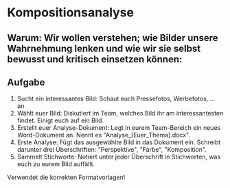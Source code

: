 # Kompositionsanalyse

## Warum: Wir wollen verstehen; wie Bilder unsere Wahrnehmung lenken und wie wir sie selbst bewusst und kritisch einsetzen können:


## Aufgabe
1. Sucht ein interessantes Bild: Schaut euch Pressefotos, Werbefotos, ... an
2. Wählt euer Bild: Diskutiert im Team, welches Bild ihr am interessantesten findet. Einigt euch auf ein Bild.
3. Erstellt euer Analyse-Dokument: Legt in eurem Team-Bereich ein neues Word-Dokument an. Nennt es "Analyse_[Euer_Thema].docx".
4. Erste Analyse: Fügt das ausgewählte Bild in das Dokument ein. Schreibt darunter drei Überschriften: "Perspektive", "Farbe", "Komposition".
5. Sammelt Stichworte: Notiert unter jeder Überschrift in Stichworten, was euch zu eurem Bild auffällt.

Verwendet die korrekten Formatvorlagen!

